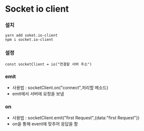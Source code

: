 # Socket io client

### 설치

```
yarn add soket.io-client
npm i socket.io-client
```



### 설정

```
const socketClient = io("연결할 서버 주소")
```



### emit

- 사용법 : socketClient.on("connect",처리할 메소드)
- emit에서 서버에 요청을 보냄

### on

- 사용법 : socketClient.emit("first Request",{data:"first Request"})
- on을 통해 event에 맞추어 응답을 함